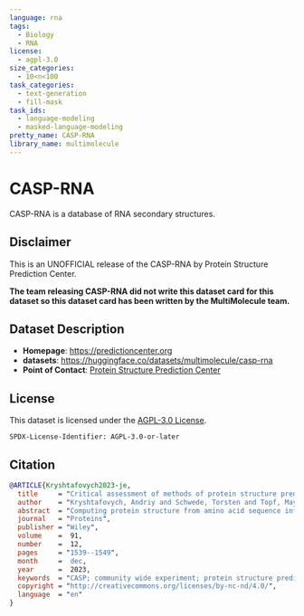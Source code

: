 ```yaml
---
language: rna
tags:
  - Biology
  - RNA
license:
  - agpl-3.0
size_categories:
  - 10<n<100
task_categories:
  - text-generation
  - fill-mask
task_ids:
  - language-modeling
  - masked-language-modeling
pretty_name: CASP-RNA
library_name: multimolecule
---
```


# CASP-RNA

CASP-RNA is a database of RNA secondary structures.

## Disclaimer

This is an UNOFFICIAL release of the CASP-RNA by Protein Structure Prediction Center.

**The team releasing CASP-RNA did not write this dataset card for this dataset so this dataset card has been written by the MultiMolecule team.**

## Dataset Description

- **Homepage**: https://predictioncenter.org
- **datasets**: https://huggingface.co/datasets/multimolecule/casp-rna
- **Point of Contact**: [Protein Structure Prediction Center](mailto:casp@predictioncenter.org)

## License

This dataset is licensed under the [AGPL-3.0 License](https://www.gnu.org/licenses/agpl-3.0.html).

```spdx
SPDX-License-Identifier: AGPL-3.0-or-later
```

## Citation

```bibtex
@ARTICLE{Kryshtafovych2023-je,
  title     = "Critical assessment of methods of protein structure prediction ({CASP)-Round} {XV}",
  author    = "Kryshtafovych, Andriy and Schwede, Torsten and Topf, Maya and Fidelis, Krzysztof and Moult, John",
  abstract  = "Computing protein structure from amino acid sequence information has been a long-standing grand challenge. Critical assessment of structure prediction (CASP) conducts community experiments aimed at advancing solutions to this and related problems. Experiments are conducted every 2 years. The 2020 experiment (CASP14) saw major progress, with the second generation of deep learning methods delivering accuracy comparable with experiment for many single proteins. There is an expectation that these methods will have much wider application in computational structural biology. Here we summarize results from the most recent experiment, CASP15, in 2022, with an emphasis on new deep learning-driven progress. Other papers in this special issue of proteins provide more detailed analysis. For single protein structures, the AlphaFold2 deep learning method is still superior to other approaches, but there are two points of note. First, although AlphaFold2 was the core of all the most successful methods, there was a wide variety of implementation and combination with other methods. Second, using the standard AlphaFold2 protocol and default parameters only produces the highest quality result for about two thirds of the targets, and more extensive sampling is required for the others. The major advance in this CASP is the enormous increase in the accuracy of computed protein complexes, achieved by the use of deep learning methods, although overall these do not fully match the performance for single proteins. Here too, AlphaFold2 based method perform best, and again more extensive sampling than the defaults is often required. Also of note are the encouraging early results on the use of deep learning to compute ensembles of macromolecular structures. Critically for the usability of computed structures, for both single proteins and protein complexes, deep learning derived estimates of both local and global accuracy are of high quality, however the estimates in interface regions are slightly less reliable. CASP15 also included computation of RNA structures for the first time. Here, the classical approaches produced better agreement with experiment than the new deep learning ones, and accuracy is limited. Also, for the first time, CASP included the computation of protein-ligand complexes, an area of special interest for drug design. Here too, classical methods were still superior to deep learning ones. Many new approaches were discussed at the CASP conference, and it is clear methods will continue to advance.",
  journal   = "Proteins",
  publisher = "Wiley",
  volume    =  91,
  number    =  12,
  pages     = "1539--1549",
  month     =  dec,
  year      =  2023,
  keywords  = "CASP; community wide experiment; protein structure prediction",
  copyright = "http://creativecommons.org/licenses/by-nc-nd/4.0/",
  language  = "en"
}
```
